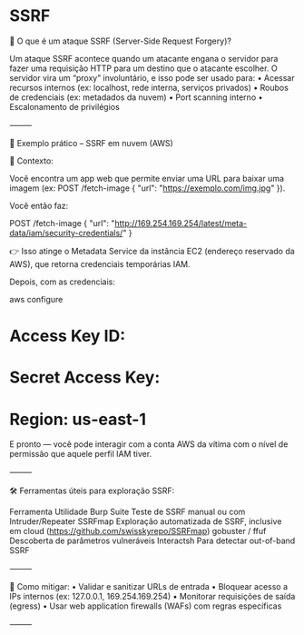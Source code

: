 # SSRF

🎯 O que é um ataque SSRF (Server-Side Request Forgery)?

Um ataque SSRF acontece quando um atacante engana o servidor para fazer uma requisição HTTP para um destino que o atacante escolher. O servidor vira um “proxy” involuntário, e isso pode ser usado para:
	•	Acessar recursos internos (ex: localhost, rede interna, serviços privados)
	•	Roubos de credenciais (ex: metadados da nuvem)
	•	Port scanning interno
	•	Escalonamento de privilégios

⸻

🧠 Exemplo prático – SSRF em nuvem (AWS)

🧪 Contexto:

Você encontra um app web que permite enviar uma URL para baixar uma imagem (ex: POST /fetch-image { "url": "https://exemplo.com/img.jpg" }).

Você então faz:

POST /fetch-image
{ "url": "http://169.254.169.254/latest/meta-data/iam/security-credentials/" }

👉 Isso atinge o Metadata Service da instância EC2 (endereço reservado da AWS), que retorna credenciais temporárias IAM.

Depois, com as credenciais:

aws configure
# Access Key ID: <roubada>
# Secret Access Key: <roubada>
# Region: us-east-1

E pronto — você pode interagir com a conta AWS da vítima com o nível de permissão que aquele perfil IAM tiver.

⸻

🛠️ Ferramentas úteis para exploração SSRF:

Ferramenta	Utilidade
Burp Suite	Teste de SSRF manual ou com Intruder/Repeater
SSRFmap	Exploração automatizada de SSRF, inclusive em cloud (https://github.com/swisskyrepo/SSRFmap)
gobuster / ffuf	Descoberta de parâmetros vulneráveis
Interactsh	Para detectar out-of-band SSRF


⸻

🧱 Como mitigar:
	•	Validar e sanitizar URLs de entrada
	•	Bloquear acesso a IPs internos (ex: 127.0.0.1, 169.254.169.254)
	•	Monitorar requisições de saída (egress)
	•	Usar web application firewalls (WAFs) com regras específicas

⸻